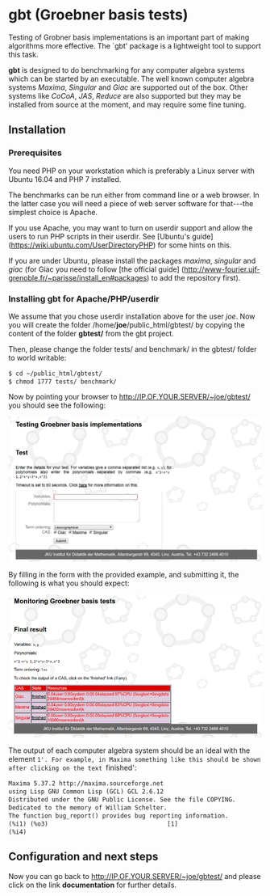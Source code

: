 # gbt (Groebner basis tests)

Testing of Grobner basis implementations is an important part of
making algorithms more effective. The `gbt' package is a lightweight tool
to support this task.

**gbt** is designed to do benchmarking for any computer algebra systems
which can be started by an executable. The well known computer algebra
systems *Maxima*, *Singular* and *Giac* are supported out of the box.
Other systems like *CoCoA*, *JAS*, *Reduce* are also supported but they
may be installed from source at the moment, and may require some fine
tuning.

## Installation

### Prerequisites

You need PHP on your workstation which is preferably a Linux server with
Ubuntu 16.04 and PHP 7 installed.

The benchmarks can be run either from command line or a web browser.
In the latter case you will need a piece of web server software
for that---the simplest choice is Apache.

If you use Apache, you may want to turn on userdir support and
allow the users to run PHP scripts in their userdir. See
[Ubuntu's guide] (https://wiki.ubuntu.com/UserDirectoryPHP) for some hints
on this.

If you are under Ubuntu, please install the packages *maxima*,
*singular* and *giac* (for Giac you need to follow
[the official guide] (http://www-fourier.ujf-grenoble.fr/~parisse/install_en#packages)
to add the repository first).

### Installing gbt for Apache/PHP/userdir

We assume that you chose userdir installation above for the user _joe_.
Now you will create the folder /home/__joe__/public_html/gbtest/
by copying the content of the folder __gbtest/__ from the gbt project.

Then, please change the folder tests/ and benchmark/ in the gbtest/ folder
to world writable:

    $ cd ~/public_html/gbtest/
    $ chmod 1777 tests/ benchmark/

Now by pointing your browser to http://IP.OF.YOUR.SERVER/~joe/gbtest/
you should see the following:

![Index page](gbt-index.png)

By filling in the form with the provided example, and submitting it,
the following is what you should expect:

![Monitoring page](gbt-monitoring.png)

The output of each computer algebra system should be an ideal with the
element `1'. For example, in Maxima something like this should be shown
after clicking on the text `finished':

    Maxima 5.37.2 http://maxima.sourceforge.net
    using Lisp GNU Common Lisp (GCL) GCL 2.6.12
    Distributed under the GNU Public License. See the file COPYING.
    Dedicated to the memory of William Schelter.
    The function bug_report() provides bug reporting information.
    (%i1) (%o3)                                 [1]
    (%i4) 

## Configuration and next steps

Now you can go back to http://IP.OF.YOUR.SERVER/~joe/gbtest/
and please click on the link __documentation__ for further details.
